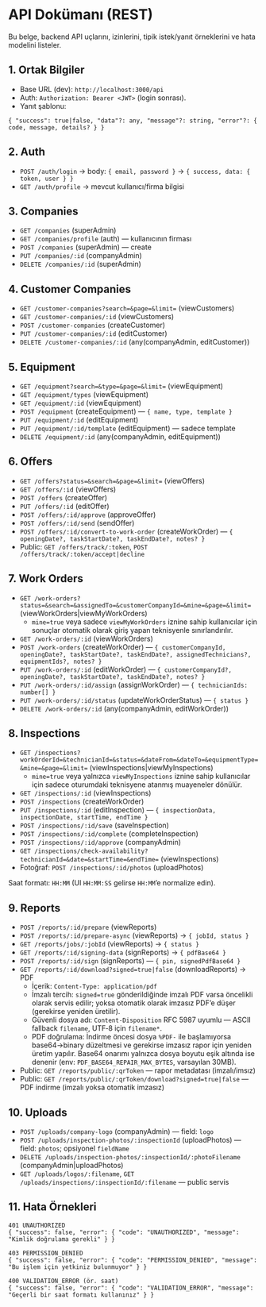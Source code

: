 # API Dokümanı (REST)

Bu belge, backend API uçlarını, izinlerini, tipik istek/yanıt örneklerini ve hata modelini listeler.

## 1. Ortak Bilgiler
- Base URL (dev): `http://localhost:3000/api`
- Auth: `Authorization: Bearer <JWT>` (login sonrası).
- Yanıt şablonu:
```
{ "success": true|false, "data"?: any, "message"?: string, "error"?: { code, message, details? } }
```

## 2. Auth
- `POST /auth/login` → body: `{ email, password }` → `{ success, data: { token, user } }`
- `GET /auth/profile` → mevcut kullanıcı/firma bilgisi

## 3. Companies
- `GET /companies` (superAdmin)
- `GET /companies/profile` (auth) — kullanıcının firması
- `POST /companies` (superAdmin) — create
- `PUT /companies/:id` (companyAdmin)
- `DELETE /companies/:id` (superAdmin)

## 4. Customer Companies
- `GET /customer-companies?search=&page=&limit=` (viewCustomers)
- `GET /customer-companies/:id` (viewCustomers)
- `POST /customer-companies` (createCustomer)
- `PUT /customer-companies/:id` (editCustomer)
- `DELETE /customer-companies/:id` (any(companyAdmin, editCustomer))

## 5. Equipment
- `GET /equipment?search=&type=&page=&limit=` (viewEquipment)
- `GET /equipment/types` (viewEquipment)
- `GET /equipment/:id` (viewEquipment)
- `POST /equipment` (createEquipment) — `{ name, type, template }`
- `PUT /equipment/:id` (editEquipment)
- `PUT /equipment/:id/template` (editEquipment) — sadece template
- `DELETE /equipment/:id` (any(companyAdmin, editEquipment))

## 6. Offers
- `GET /offers?status=&search=&page=&limit=` (viewOffers)
- `GET /offers/:id` (viewOffers)
- `POST /offers` (createOffer)
- `PUT /offers/:id` (editOffer)
- `POST /offers/:id/approve` (approveOffer)
- `POST /offers/:id/send` (sendOffer)
- `POST /offers/:id/convert-to-work-order` (createWorkOrder) — `{ openingDate?, taskStartDate?, taskEndDate?, notes? }`
- Public: `GET /offers/track/:token`, `POST /offers/track/:token/accept|decline`

## 7. Work Orders
- `GET /work-orders?status=&search=&assignedTo=&customerCompanyId=&mine=&page=&limit=` (viewWorkOrders|viewMyWorkOrders)
  - `mine=true` veya sadece `viewMyWorkOrders` iznine sahip kullanıcılar için sonuçlar otomatik olarak giriş yapan teknisyenle sınırlandırılır.
- `GET /work-orders/:id` (viewWorkOrders)
- `POST /work-orders` (createWorkOrder) — `{ customerCompanyId, openingDate?, taskStartDate?, taskEndDate?, assignedTechnicians?, equipmentIds?, notes? }`
- `PUT /work-orders/:id` (editWorkOrder) — `{ customerCompanyId?, openingDate?, taskStartDate?, taskEndDate?, notes? }`
- `PUT /work-orders/:id/assign` (assignWorkOrder) — `{ technicianIds: number[] }`
- `PUT /work-orders/:id/status` (updateWorkOrderStatus) — `{ status }`
- `DELETE /work-orders/:id` (any(companyAdmin, editWorkOrder))

## 8. Inspections
- `GET /inspections?workOrderId=&technicianId=&status=&dateFrom=&dateTo=&equipmentType=&mine=&page=&limit=` (viewInspections|viewMyInspections)
  - `mine=true` veya yalnızca `viewMyInspections` iznine sahip kullanıcılar için sadece oturumdaki teknisyene atanmış muayeneler dönülür.
- `GET /inspections/:id` (viewInspections)
- `POST /inspections` (createWorkOrder)
- `PUT /inspections/:id` (editInspection) — `{ inspectionData, inspectionDate, startTime, endTime }`
- `POST /inspections/:id/save` (saveInspection)
- `POST /inspections/:id/complete` (completeInspection)
- `POST /inspections/:id/approve` (companyAdmin)
- `GET /inspections/check-availability?technicianId=&date=&startTime=&endTime=` (viewInspections)
- Fotoğraf: `POST /inspections/:id/photos` (uploadPhotos)

Saat formatı: `HH:MM` (UI `HH:MM:SS` gelirse `HH:MM`’e normalize edin).

## 9. Reports
- `POST /reports/:id/prepare` (viewReports)
- `POST /reports/:id/prepare-async` (viewReports) → `{ jobId, status }`
- `GET /reports/jobs/:jobId` (viewReports) → `{ status }`
- `GET /reports/:id/signing-data` (signReports) → `{ pdfBase64 }`
- `POST /reports/:id/sign` (signReports) — `{ pin, signedPdfBase64 }`
- `GET /reports/:id/download?signed=true|false` (downloadReports) → PDF
  - İçerik: `Content-Type: application/pdf`
  - İmzalı tercih: `signed=true` gönderildiğinde imzalı PDF varsa öncelikli olarak servis edilir; yoksa otomatik olarak imzasız PDF’e düşer (gerekirse yeniden üretilir).
  - Güvenli dosya adı: `Content-Disposition` RFC 5987 uyumlu — ASCII fallback `filename`, UTF‑8 için `filename*`.
  - PDF doğrulama: İndirme öncesi dosya `%PDF-` ile başlamıyorsa base64→binary düzeltmesi ve gerekirse imzasız rapor için yeniden üretim yapılır. Base64 onarımı yalnızca dosya boyutu eşik altında ise denenir (env: `PDF_BASE64_REPAIR_MAX_BYTES`, varsayılan 30MB).
- Public: `GET /reports/public/:qrToken` — rapor metadatası (imzalı/imsız)
- Public: `GET /reports/public/:qrToken/download?signed=true|false` — PDF indirme (imzalı yoksa otomatik imzasız)

## 10. Uploads
- `POST /uploads/company-logo` (companyAdmin) — field: `logo`
- `POST /uploads/inspection-photos/:inspectionId` (uploadPhotos) — field: `photos`; opsiyonel `fieldName`
- `DELETE /uploads/inspection-photos/:inspectionId/:photoFilename` (companyAdmin|uploadPhotos)
- `GET /uploads/logos/:filename`, `GET /uploads/inspections/:inspectionId/:filename` — public servis

## 11. Hata Örnekleri
```
401 UNAUTHORIZED
{ "success": false, "error": { "code": "UNAUTHORIZED", "message": "Kimlik doğrulama gerekli" } }

403 PERMISSION_DENIED
{ "success": false, "error": { "code": "PERMISSION_DENIED", "message": "Bu işlem için yetkiniz bulunmuyor" } }

400 VALIDATION_ERROR (ör. saat)
{ "success": false, "error": { "code": "VALIDATION_ERROR", "message": "Geçerli bir saat formatı kullanınız" } }
```

